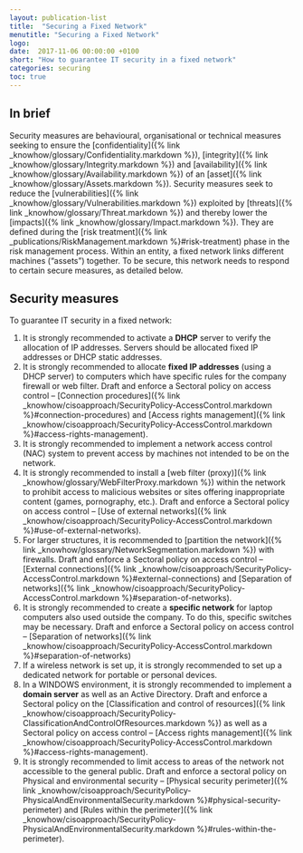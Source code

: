 ```yaml
---
layout: publication-list
title:  "Securing a Fixed Network"
menutitle: "Securing a Fixed Network"
logo:
date:  2017-11-06 00:00:00 +0100
short: "How to guarantee IT security in a fixed network"
categories: securing
toc: true
---
```

## In brief
Security measures are behavioural, organisational or technical measures seeking to ensure the [confidentiality]({% link _knowhow/glossary/Confidentiality.markdown %}), [integrity]({% link _knowhow/glossary/Integrity.markdown %}) and [availability]({% link _knowhow/glossary/Availability.markdown %}) of an [asset]({% link _knowhow/glossary/Assets.markdown %}). Security measures seek to reduce the [vulnerabilities]({% link _knowhow/glossary/Vulnerabilities.markdown %}) exploited by [threats]({% link _knowhow/glossary/Threat.markdown %}) and thereby lower the [impacts]({% link _knowhow/glossary/Impact.markdown %}). They are defined during the [risk treatment]({% link _publications/RiskManagement.markdown %}#risk-treatment) phase in the risk management process. Within an entity, a fixed network links different machines (“assets”) together. To be secure, this network needs to respond to certain secure measures, as detailed below.

## Security measures
To guarantee IT security in a fixed network:

1. It is strongly recommended to activate a **DHCP** server to verify the allocation of IP addresses. Servers should be allocated fixed IP addresses or DHCP static addresses.
2. It is strongly recommended to allocate **fixed IP addresses** (using a DHCP server) to computers which have specific rules for the company firewall or web filter. Draft and enforce a Sectoral policy on access control – [Connection procedures]({% link _knowhow/cisoapproach/SecurityPolicy-AccessControl.markdown %}#connection-procedures) and [Access rights management]({% link _knowhow/cisoapproach/SecurityPolicy-AccessControl.markdown %}#access-rights-management).
3. It is strongly recommended to implement a network access control (NAC) system  to prevent access by machines not intended to be on the network.
4. It is strongly recommended to install a [web filter (proxy)]({% link _knowhow/glossary/WebFilterProxy.markdown %}) within the network to prohibit access to malicious websites or sites offering inappropriate content (games, pornography, etc.). Draft and enforce a Sectoral policy on access control – [Use of external networks]({% link _knowhow/cisoapproach/SecurityPolicy-AccessControl.markdown %}#use-of-external-networks).
5. For larger structures, it is recommended to [partition the network]({% link _knowhow/glossary/NetworkSegmentation.markdown %}) with firewalls. Draft and enforce a Sectoral policy on access control – [External connections]({% link _knowhow/cisoapproach/SecurityPolicy-AccessControl.markdown %}#external-connections) and [Separation of networks]({% link _knowhow/cisoapproach/SecurityPolicy-AccessControl.markdown %}#separation-of-networks).
6. It is strongly recommended to create a **specific network** for laptop computers also used outside the company. To do this, specific switches may be necessary. Draft and enforce a Sectoral policy on access control – [Separation of networks]({% link _knowhow/cisoapproach/SecurityPolicy-AccessControl.markdown %}#separation-of-networks)
7. If a wireless network is set up, it is strongly recommended to set up a dedicated network for portable or personal devices.
8. In a WINDOWS environment, it is strongly recommended to implement a **domain server**  as well as an Active Directory. Draft and enforce a Sectoral policy on the [Classification and control of resources]({% link _knowhow/cisoapproach/SecurityPolicy-ClassificationAndControlOfResources.markdown %}) as well as a Sectoral policy on access control – [Access rights management]({% link _knowhow/cisoapproach/SecurityPolicy-AccessControl.markdown %}#access-rights-management).
9. It is strongly recommended to limit access to areas of the network not accessible to the general public. Draft and enforce a sectoral policy on Physical and environmental security – [Physical security perimeter]({% link _knowhow/cisoapproach/SecurityPolicy-PhysicalAndEnvironmentalSecurity.markdown %}#physical-security-perimeter) and [Rules within the perimeter]({% link _knowhow/cisoapproach/SecurityPolicy-PhysicalAndEnvironmentalSecurity.markdown %}#rules-within-the-perimeter).
